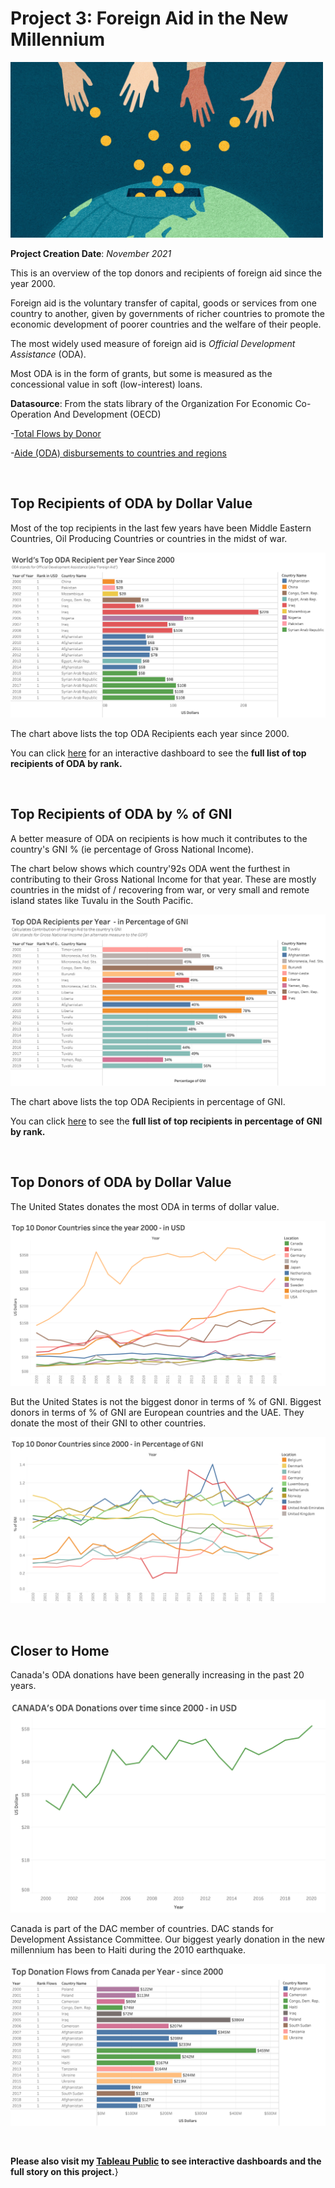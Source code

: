 # Project 3: Foreign Aid in the New Millennium

<p align="left"><img width="500" height="" src="https://github.com/RubyRondina/Foreign-Aid/blob/main/Visuals/aid.jpeg"></p>

**Project Creation Date**: *November 2021*

This is an overview of the top donors and recipients of foreign aid since the year 2000.

Foreign aid is the voluntary transfer of capital, goods or services from one country to another, given by governments of richer countries to promote the economic development of poorer countries and the welfare of their people.

The most widely used measure of foreign aid is *Official Development Assistance* (ODA).  

Most ODA is in the form of grants, but some is measured as the concessional value in soft (low-interest) loans.

**Datasource**: From the stats library of the Organization For Economic Co-Operation And Development (OECD)

-[Total Flows by Donor](https://stats.oecd.org/viewhtml.aspx?datasetcode=TABLE1&lang=en)

-[Aide (ODA) disbursements to countries and regions](https://stats.oecd.org/viewhtml.aspx?datasetcode=TABLE2A&lang=en)

<br>

## Top Recipients of ODA by Dollar Value

Most of the top recipients in the last few years have been Middle Eastern Countries, Oil Producing Countries or countries in the midst of war.

![RecipientsinUSD](https://github.com/RubyRondina/Foreign-Aid/blob/main/Visuals/TopRecipientsInUSD.png)

The chart above lists the top ODA Recipients each year since 2000.

You can click [here](https://public.tableau.com/app/profile/ruby.rondina/viz/ODA-TopRecipientssince2000/TopGlobalReceipts) for an interactive dashboard to see the **full list of top recipients of ODA by rank.**

<br>

## Top Recipients of ODA by % of GNI

A better measure of ODA on recipients is how much it contributes to the country's GNI % (ie percentage of Gross National Income).

The chart below shows which country\'92s ODA went the furthest in contributing to their Gross National Income for that year.  These are mostly countries in the midst of / recovering from war, or very small and remote island states like Tuvalu in the South Pacific.

![RecipientsinGNI](https://github.com/RubyRondina/Foreign-Aid/blob/main/Visuals/TopRecipientsInPercentOfGNI.png)

The chart above lists the top ODA Recipients in percentage of GNI.

You can click [here](https://public.tableau.com/app/profile/ruby.rondina/viz/ForeignAide/Story1) to see the **full list of top recipients in percentage of GNI by rank.**

<br>

## Top Donors of ODA by Dollar Value

The United States donates the most ODA in terms of dollar value.

![DonorsinUSD](https://github.com/RubyRondina/Foreign-Aid/blob/main/Visuals/TopDonorsInUSD.png)

But the United States is not the biggest donor in terms of % of GNI.  Biggest donors in terms of % of GNI are European countries and the UAE.  They donate the most of their GNI to other countries.

![DonorsGNI](https://github.com/RubyRondina/Foreign-Aid/blob/main/Visuals/TopDonorsInPercentOfGNI.png)

<br>

## Closer to Home

Canada's ODA donations have been generally increasing in the past 20 years.
 
<p align="center"><img width="750" height="" src="https://github.com/RubyRondina/Foreign-Aid/blob/main/Visuals/CanadaDonation.png"></p>

Canada is part of the DAC member of countries.  DAC stands for Development Assistance Committee.  Our biggest yearly donation in the new millennium has been to Haiti during the 2010 earthquake.

![CanadaTopFlows](https://github.com/RubyRondina/Foreign-Aid/blob/main/Visuals/CanadaTopFlows.png)

<br>

**Please also visit my [Tableau Public](https://public.tableau.com/app/profile/ruby.rondina/viz/ForeignAide/Story1) to see interactive dashboards and the full story on this project.**}
